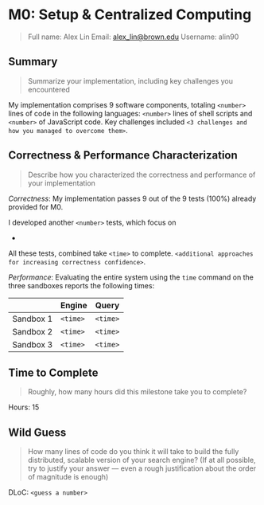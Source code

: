 # M0: Setup & Centralized Computing

> Full name: Alex Lin
> Email: alex_lin@brown.edu
> Username: alin90

## Summary

> Summarize your implementation, including key challenges you encountered

My implementation comprises 9 software components, totaling `<number>` lines of code in the following languages: `<number>` lines of shell scripts and `<number>` of JavaScript code. Key challenges included `<3 challenges and how you managed to overcome them>`.

## Correctness & Performance Characterization

> Describe how you characterized the correctness and performance of your implementation

_Correctness_: My implementation passes 9 out of the 9 tests (100%) already provided for M0.

I developed another `<number>` tests, which focus on

-

All these tests, combined take `<time>` to complete. `<additional approaches for increasing correctness confidence>`.

_Performance_: Evaluating the entire system using the `time` command on the three sandboxes reports the following times:

|           | Engine   | Query    |
| --------- | -------- | -------- |
| Sandbox 1 | `<time>` | `<time>` |
| Sandbox 2 | `<time>` | `<time>` |
| Sandbox 3 | `<time>` | `<time>` |

## Time to Complete

> Roughly, how many hours did this milestone take you to complete?

Hours: 15

## Wild Guess

> How many lines of code do you think it will take to build the fully distributed, scalable version of your search engine? (If at all possible, try to justify your answer — even a rough justification about the order of magnitude is enough)

DLoC: `<guess a number>`
